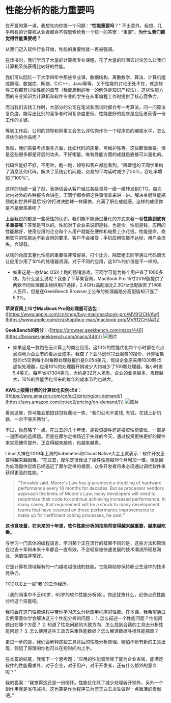 # 性能分析的能力重要吗

在开篇的第一课，我想先向你提一个问题：“**性能重要吗**？” 不出意外，我想，几乎所有的计算机从业者都会不假思索给我一个统一的答案：“重要”。**为什么我们都觉得性能重要呢？**

从我们迈入软件行业开始，性能的重要性就一再被强调。

在读书时，我们学习了大量的计算机专业课程，花了大量的时间去讨论怎么让我们计算机系统获得比较好的性能。

我们可以回忆一下大学四年中那些专业课，数据结构、离散数学、算法、计算机组成原理、数据库、网络、C/C++、Java等等，关于性能的讨论无处不在，就连软件工程都有讨论性能的章节（我能想到的唯一的例外是知识产权法）。这些性能方面的专业知识为计算机和软件专业的学生在从事编程工作时提供了核心竞争力。

而当我们去找工作时，大部分的公司在笔试和面试时都会考一考算法，问一问算法复杂度。能写出比别的竞争者时间复杂度更低、性能更好的程序是应征者获得一份工作的关键。

等到工作后，公司的领导和同事又会怎么评估你作为一个程序员的编程水平，怎么评估你的作品呢？

当然，我们需要考虑很多方面，比如代码的质量、可维护性等。这些都很重要，但是这些很多都是背后的功夫，不好衡量。唯有性能方面的成就是直接可以量化的。

代码性能好不好，不用吹，跑一跑，领导和客户都能看到。“隔壁组的王同学重构了消息队列代码，解决了系统宕机问题，交易的平均延时减少了50%，吞吐率增加了100%”。

这样的功绩一目了然，表扬信会从客户经过各级领导一级一级转发到CTO。每次对内对外的各种报告会讲座，王同学都会把这件事情拿来讲一讲。解决关键性能瓶颈就和世界杯最后1分钟打进决胜球一样痛快，充满了职业成就感。这样的成绩你是不是很羡慕呢？

上面我说的都是一些感性的认识。我们能不能通过量化的方式来看一看**性能到底有多重要呢**？答案是可以的。性能对于企业来说即是钱，也是命。性能是钱，应用的性能越好，使用应用的企业和个人用户就能在硬件和电费上少花钱。性能是命，商用软件的性能达不到合同的要求，客户不会接受；手机应用性能不达标，用户会流失，会卸载。

从钱的角度去量化性能的重要性非常容易，打个比方，隔壁组王同学通过代码调优让应用少用了10%的处理器资源。对于不同的应用，这10%的价值是不一样的。

* 如果这是一款Mac OSX上跑的畅销游戏，王同学可能为每个用户省了1000多块。为什么这么说呢？我查了下苹果官网，MacBook Pro 15寸2019版提供了两款不同处理器主频供用户选择，2.4GHz高配版比2.3GHz低配版贵了1468人民币，但是在GeekBench Browser上公布的处理器跑分高配版却只强了5.3%。

**苹果官网上15寸MacBook Pro的处理器可选包：**\([https://www.apple.com/cn/shop/buy-mac/macbook-pro/MV912CH/A\#](https://www.apple.com/cn/shop/buy-mac/macbook-pro/MV912CH/A#)\)

**GeekBench的跑分：**\([https://browser.geekbench.com/macs/446](https://browser.geekbench.com/macs/446)\) ![&#x56FE;&#x7247;](https://uploader.shimo.im/f/iltfnEsFqzkNTKTx.png!thumbnail)

* 如果这是一款跑在云计算上的商业应用，这10%的性能优化每个小时都在点点滴滴地为企业节约着运营成本。我查了下亚马逊EC2云服务的报价，计算密集型的c5实例每小时每颗处理器报价是0.054美元，假设企业原来用1000颗c5虚拟处理器，应用10%的处理器开销减少大约减少了100颗处理器，每小时省5.4美元，每年省47304美元，大约是32万人民币。企业的业务越多，规模越大，10%的性能优化带来的每年的成本节约也越大。

**AWS上按需计费的计算优化实例c5d：**\([https://aws.amazon.com/cn/ec2/pricing/on-demand/](https://aws.amazon.com/cn/ec2/pricing/on-demand/)\) ![&#x56FE;&#x7247;](https://uploader.shimo.im/f/3fgqkn9THTMxucPz.png!thumbnail)

看到这里，你可能会拍拍钱包轻蔑地一笑，“我们公司不差钱, 有钱。花钱上新机器，一台不够买两台”。

不过，你忽略了一点。在过去的几十年里，是投资硬件还是投资性能调优，一直是一道困难的选择题。但是在摩尔定律趋近于失效的今天，通过投资更快更好的硬件来实现硬件提升，正变得越来越难，也越来越贵。

Linus大神在2019年上海的kubenetes和Cloud Native大会上就表示：软件开发正变得越来越困难。"在过去，摩尔定律保证了硬件性能每18个月增加一倍。但是因为处理器供应商已经逼近了摩尔定律的极限，众多开发者将来必须通过调优软件来获得更高的性能。“

> “Torvalds said. Moore's Law has guaranteed a doubling of hardware performance every 18 months for decades. But as processor vendors approach the limits of Moore's Law, many developers will need to reoptimize their code to continue achieving increased performance. In many cases, that requirement will be a shock to many development teams that have counted on those performance improvements to make up for inefficient coding processes, he said.“

**这也意味着，在未来的十年里，软件性能分析的技能将变得越来越重要，越来越吃香。**

与学习一门具体的编程语言，学习某个正在流行的框架不同的是，这些方法和原理在过去十年和未来十年都会一直有效，不会轻易被快速发展的技术潮流所轻易淘汰，保值性非常好。

它是计算机领域稀有的一门越老越值钱的技能，它能帮助你保持职业生涯中的技术竞争力。

TODO加上一些“我”的工作经历。

（我的同事中不乏60岁，65岁的软件性能分析师）。你还犹豫什么，赶快点亮性能分析这个技能吧。

我将会在这门性能课程中带你学习怎么分析应用程序的性能。在本课，我希望通过实例带着你学会解决这三个性能分析的问题： 1. 怎么描述一个性能问题？性能问题出在哪个方面？ 2. 知道了性能问题的大致方向，怎么找到合适的工具去分析性能问题？ 3. 怎么使用这些工具去采集性能数据？怎么解读数据寻找性能瓶颈？

更进一步的是，我们会解释这些工具背后的性能分析原理。哪怕不断有新的工具出现，领悟了原理的你也可以在短时间内上手。

在本篇的结尾，我留下一个思考题：“应用的性能调优除了能为企业省钱，能满足软件的性能需求外，对于企业，对于用户，对于开发者，还有什么额外的意义呢？”

我的答案：“我觉得这还是一份情怀。性能优化除了减少处理器开销外，另外一个副作用就是省电减排。这也算是作为程序员为蓝天白云永驻做得一点微薄的贡献吧。”

